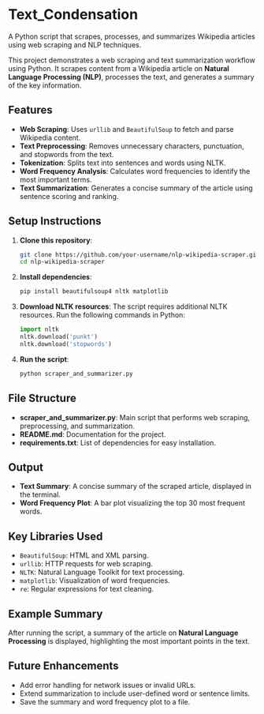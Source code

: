 # Text_Condensation
A Python script that scrapes, processes, and summarizes Wikipedia articles using web scraping and NLP techniques.


This project demonstrates a web scraping and text summarization workflow using Python. It scrapes content from a Wikipedia article on **Natural Language Processing (NLP)**, processes the text, and generates a summary of the key information.

## Features
- **Web Scraping**: Uses `urllib` and `BeautifulSoup` to fetch and parse Wikipedia content.
- **Text Preprocessing**: Removes unnecessary characters, punctuation, and stopwords from the text.
- **Tokenization**: Splits text into sentences and words using NLTK.
- **Word Frequency Analysis**: Calculates word frequencies to identify the most important terms.
- **Text Summarization**: Generates a concise summary of the article using sentence scoring and ranking.

## Setup Instructions

1. **Clone this repository**:
   ```bash
   git clone https://github.com/your-username/nlp-wikipedia-scraper.git
   cd nlp-wikipedia-scraper
   ```

2. **Install dependencies**:
   ```bash
   pip install beautifulsoup4 nltk matplotlib
   ```

3. **Download NLTK resources**:
   The script requires additional NLTK resources. Run the following commands in Python:
   ```python
   import nltk
   nltk.download('punkt')
   nltk.download('stopwords')
   ```

4. **Run the script**:
   ```bash
   python scraper_and_summarizer.py
   ```

## File Structure
- **scraper_and_summarizer.py**: Main script that performs web scraping, preprocessing, and summarization.
- **README.md**: Documentation for the project.
- **requirements.txt**: List of dependencies for easy installation.

## Output
- **Text Summary**: A concise summary of the scraped article, displayed in the terminal.
- **Word Frequency Plot**: A bar plot visualizing the top 30 most frequent words.

## Key Libraries Used
- `BeautifulSoup`: HTML and XML parsing.
- `urllib`: HTTP requests for web scraping.
- `NLTK`: Natural Language Toolkit for text processing.
- `matplotlib`: Visualization of word frequencies.
- `re`: Regular expressions for text cleaning.

## Example Summary
After running the script, a summary of the article on **Natural Language Processing** is displayed, highlighting the most important points in the text.

## Future Enhancements
- Add error handling for network issues or invalid URLs.
- Extend summarization to include user-defined word or sentence limits.
- Save the summary and word frequency plot to a file.


